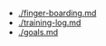 - [./finger-boarding.md](./finger-boarding.md)
- [./training-log.md](./training-log.md)
- [./goals.md](./goals.md)
